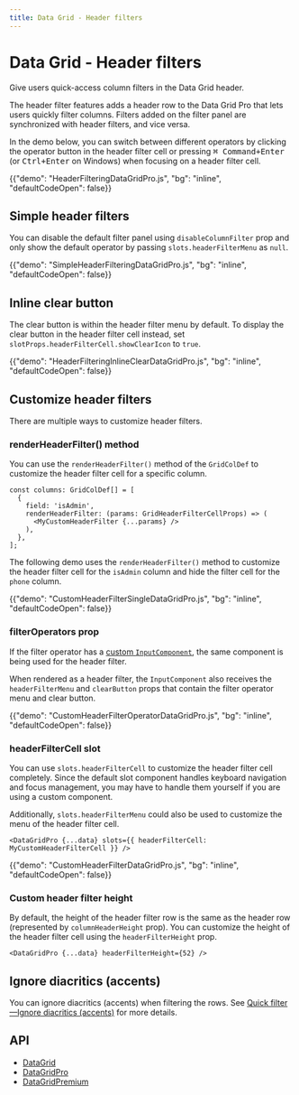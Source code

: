 ```yaml
---
title: Data Grid - Header filters
---
```


# Data Grid - Header filters [<span class="plan-pro"></span>](/x/introduction/licensing/#pro-plan 'Pro plan')

<p class="description">Give users quick-access column filters in the Data Grid header.</p>

The header filter features adds a header row to the Data Grid Pro that lets users quickly filter columns.
Filters added on the filter panel are synchronized with header filters, and vice versa.

In the demo below, you can switch between different operators by clicking the operator button in the header filter cell or pressing <kbd><kbd class="key">⌘ Command</kbd>+<kbd class="key">Enter</kbd></kbd> (or <kbd><kbd class="key">Ctrl</kbd>+<kbd class="key">Enter</kbd></kbd> on Windows) when focusing on a header filter cell.

{{"demo": "HeaderFilteringDataGridPro.js", "bg": "inline", "defaultCodeOpen": false}}

## Simple header filters

You can disable the default filter panel using `disableColumnFilter` prop and only show the default operator by passing `slots.headerFilterMenu` as `null`.

{{"demo": "SimpleHeaderFilteringDataGridPro.js", "bg": "inline", "defaultCodeOpen": false}}

## Inline clear button

The clear button is within the header filter menu by default. To display the clear button in the header filter cell instead, set `slotProps.headerFilterCell.showClearIcon` to `true`.

{{"demo": "HeaderFilteringInlineClearDataGridPro.js", "bg": "inline", "defaultCodeOpen": false}}

## Customize header filters

There are multiple ways to customize header filters.

### renderHeaderFilter() method

You can use the `renderHeaderFilter()` method of the `GridColDef` to customize the header filter cell for a specific column.

```tsx
const columns: GridColDef[] = [
  {
    field: 'isAdmin',
    renderHeaderFilter: (params: GridHeaderFilterCellProps) => (
      <MyCustomHeaderFilter {...params} />
    ),
  },
];
```

The following demo uses the `renderHeaderFilter()` method to customize the header filter cell for the `isAdmin` column and hide the filter cell for the `phone` column.

{{"demo": "CustomHeaderFilterSingleDataGridPro.js", "bg": "inline", "defaultCodeOpen": false}}

### filterOperators prop

If the filter operator has a [custom `InputComponent`](/x/react-data-grid/filtering/customization/#custom-input-component), the same component is being used for the header filter.

When rendered as a header filter, the `InputComponent` also receives the `headerFilterMenu` and `clearButton` props that contain the filter operator menu and clear button.

{{"demo": "CustomHeaderFilterOperatorDataGridPro.js", "bg": "inline", "defaultCodeOpen": false}}

### headerFilterCell slot

You can use `slots.headerFilterCell` to customize the header filter cell completely.
Since the default slot component handles keyboard navigation and focus management, you may have to handle them yourself if you are using a custom component.

Additionally, `slots.headerFilterMenu` could also be used to customize the menu of the header filter cell.

```tsx
<DataGridPro {...data} slots={{ headerFilterCell: MyCustomHeaderFilterCell }} />
```

{{"demo": "CustomHeaderFilterDataGridPro.js", "bg": "inline", "defaultCodeOpen": false}}

### Custom header filter height

By default, the height of the header filter row is the same as the header row (represented by `columnHeaderHeight` prop).
You can customize the height of the header filter cell using the `headerFilterHeight` prop.

```tsx
<DataGridPro {...data} headerFilterHeight={52} />
```

## Ignore diacritics (accents)

You can ignore diacritics (accents) when filtering the rows.
See [Quick filter—Ignore diacritics (accents)](/x/react-data-grid/filtering/quick-filter/#ignore-diacritics-accents) for more details.

## API

- [DataGrid](/x/api/data-grid/data-grid/)
- [DataGridPro](/x/api/data-grid/data-grid-pro/)
- [DataGridPremium](/x/api/data-grid/data-grid-premium/)
